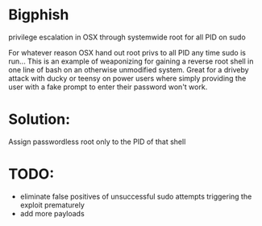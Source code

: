 # Bigphish
privilege escalation in OSX through systemwide root for all PID on sudo

For whatever reason OSX hand out root privs to all PID any time sudo is run... This is an example of weaponizing for gaining a reverse root shell in one line of bash on an otherwise unmodified system.  Great for a driveby attack with ducky or teensy on power users where simply providing the user with a fake prompt to enter their password won't work.  

# Solution:
Assign passwordless root only to the PID of that shell

# TODO:
 - eliminate false positives of unsuccessful sudo attempts triggering the exploit prematurely
 - add more payloads
